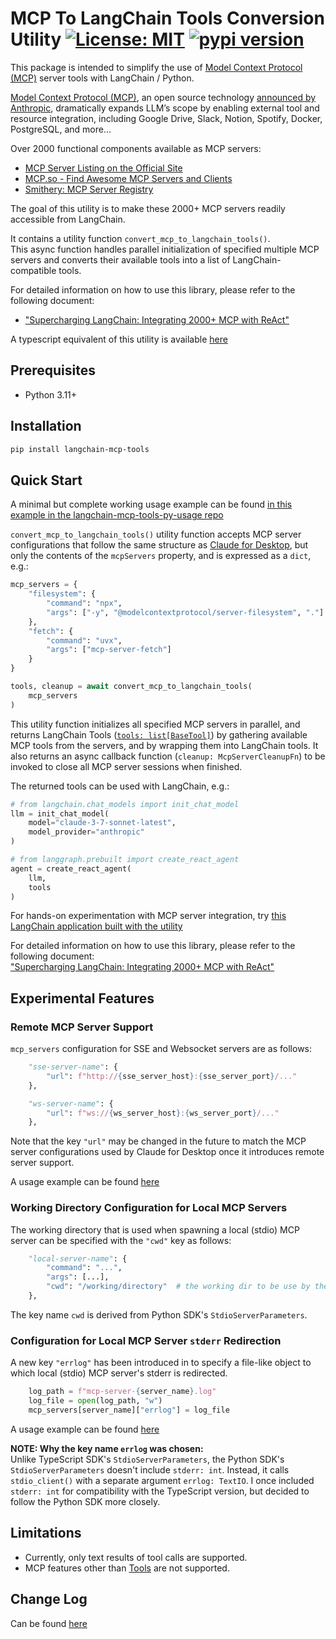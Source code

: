 # MCP To LangChain Tools Conversion Utility [![License: MIT](https://img.shields.io/badge/License-MIT-blue.svg)](https://github.com/hideya/langchain-mcp-tools-py/blob/main/LICENSE) [![pypi version](https://img.shields.io/pypi/v/langchain-mcp-tools.svg)](https://pypi.org/project/langchain-mcp-tools/)

This package is intended to simplify the use of
[Model Context Protocol (MCP)](https://modelcontextprotocol.io/)
server tools with LangChain / Python.

[Model Context Protocol (MCP)](https://modelcontextprotocol.io/),
an open source technology
[announced by Anthropic](https://www.anthropic.com/news/model-context-protocol),
dramatically expands LLM’s scope
by enabling external tool and resource integration, including
Google Drive, Slack, Notion, Spotify, Docker, PostgreSQL, and more…

Over 2000 functional components available as MCP servers:

- [MCP Server Listing on the Official Site](https://github.com/modelcontextprotocol/servers?tab=readme-ov-file#model-context-protocol-servers)
- [MCP.so - Find Awesome MCP Servers and Clients](https://mcp.so/)
- [Smithery: MCP Server Registry](https://smithery.ai/)

The goal of this utility is to make these 2000+ MCP servers readily accessible from LangChain.

It contains a utility function `convert_mcp_to_langchain_tools()`.  
This async function handles parallel initialization of specified multiple MCP servers
and converts their available tools into a list of LangChain-compatible tools.

For detailed information on how to use this library, please refer to the following document:
- ["Supercharging LangChain: Integrating 2000+ MCP with ReAct"](https://medium.com/@h1deya/supercharging-langchain-integrating-450-mcp-with-react-d4e467cbf41a)

A typescript equivalent of this utility is available
[here](https://www.npmjs.com/package/@h1deya/langchain-mcp-tools)

## Prerequisites

- Python 3.11+

## Installation

```bash
pip install langchain-mcp-tools
```

## Quick Start

A minimal but complete working usage example can be found
[in this example in the langchain-mcp-tools-py-usage repo](https://github.com/hideya/langchain-mcp-tools-py-usage/blob/main/src/example.py)

`convert_mcp_to_langchain_tools()` utility function accepts MCP server configurations
that follow the same structure as
[Claude for Desktop](https://modelcontextprotocol.io/quickstart/user),
but only the contents of the `mcpServers` property,
and is expressed as a `dict`, e.g.:

```python
mcp_servers = {
    "filesystem": {
        "command": "npx",
        "args": ["-y", "@modelcontextprotocol/server-filesystem", "."]
    },
    "fetch": {
        "command": "uvx",
        "args": ["mcp-server-fetch"]
    }
}

tools, cleanup = await convert_mcp_to_langchain_tools(
    mcp_servers
)
```

This utility function initializes all specified MCP servers in parallel,
and returns LangChain Tools
([`tools: list[BaseTool]`](https://python.langchain.com/api_reference/core/tools/langchain_core.tools.base.BaseTool.html#langchain_core.tools.base.BaseTool))
by gathering available MCP tools from the servers,
and by wrapping them into LangChain tools.
It also returns an async callback function (`cleanup: McpServerCleanupFn`)
to be invoked to close all MCP server sessions when finished.

The returned tools can be used with LangChain, e.g.:

```python
# from langchain.chat_models import init_chat_model
llm = init_chat_model(
    model="claude-3-7-sonnet-latest",
    model_provider="anthropic"
)

# from langgraph.prebuilt import create_react_agent
agent = create_react_agent(
    llm,
    tools
)
```

For hands-on experimentation with MCP server integration,
try [this LangChain application built with the utility](https://github.com/hideya/mcp-client-langchain-py)

For detailed information on how to use this library, please refer to the following document:  
["Supercharging LangChain: Integrating 2000+ MCP with ReAct"](https://medium.com/@h1deya/supercharging-langchain-integrating-450-mcp-with-react-d4e467cbf41a)

## Experimental Features

### Remote MCP Server Support

`mcp_servers` configuration for SSE and Websocket servers are as follows:

```python
    "sse-server-name": {
        "url": f"http://{sse_server_host}:{sse_server_port}/..."
    },

    "ws-server-name": {
        "url": f"ws://{ws_server_host}:{ws_server_port}/..."
    },
```

Note that the key `"url"` may be changed in the future to match
the MCP server configurations used by Claude for Desktop once
it introduces remote server support.

A usage example can be found [here](
https://github.com/hideya/langchain-mcp-tools-py-usage/blob/e759edf886bdaef7c162e7f228e32fbb43993e37/src/example.py#L43-L54)

### Working Directory Configuration for Local MCP Servers

The working directory that is used when spawning a local (stdio) MCP server
can be specified with the `"cwd"` key as follows:

```python
    "local-server-name": {
        "command": "...",
        "args": [...],
        "cwd": "/working/directory"  # the working dir to be use by the server
    },
```

The key name `cwd` is derived from Python SDK's `StdioServerParameters`.

### Configuration for Local MCP Server `stderr` Redirection

A new key `"errlog"` has been introduced in to specify a file-like object
to which local (stdio) MCP server's stderr is redirected.

```python
    log_path = f"mcp-server-{server_name}.log"
    log_file = open(log_path, "w")
    mcp_servers[server_name]["errlog"] = log_file
```

A usage example can be found [here](
https://github.com/hideya/langchain-mcp-tools-py-usage/blob/e759edf886bdaef7c162e7f228e32fbb43993e37/src/example.py#L88-L108)

**NOTE: Why the key name `errlog` was chosen:**  
Unlike TypeScript SDK's `StdioServerParameters`, the Python
SDK's `StdioServerParameters` doesn't include `stderr: int`.
Instead, it calls `stdio_client()` with a separate argument
`errlog: TextIO`.  I once included `stderr: int` for
compatibility with the TypeScript version, but decided to
follow the Python SDK more closely.

## Limitations

- Currently, only text results of tool calls are supported.
- MCP features other than [Tools](https://modelcontextprotocol.io/docs/concepts/tools) are not supported.

## Change Log

Can be found [here](https://github.com/hideya/langchain-mcp-tools-py/blob/main/CHANGELOG.md)
